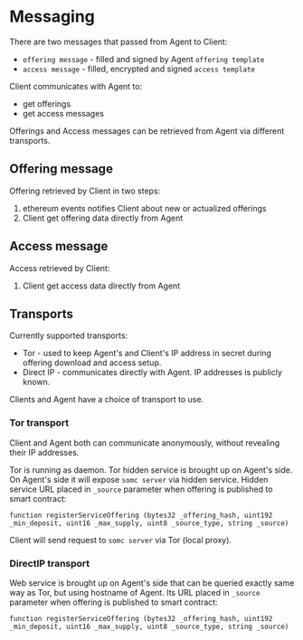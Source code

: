 # Messaging

There are two messages that passed from Agent to Client:

* `offering message` - filled and signed by Agent `offering template`
* `access message` - filled, encrypted and signed `access template`

Client communicates with Agent to:

* get offerings
* get access messages

Offerings and Access messages can be retrieved from Agent via different transports.

## Offering message

Offering retrieved by Client in two steps:

1. ethereum events notifies Client about new or actualized offerings
2. Client get offering data directly from Agent

## Access message

Access retrieved by Client:

1. Client get access data directly from Agent

## Transports

Currently supported transports:

* Tor - used to keep Agent's and Client's IP address in secret during offering download and access setup.
* Direct IP - communicates directly with Agent. IP addresses is publicly known.

Clients and Agent have a choice of transport to use.

### Tor transport

Client and Agent both can communicate anonymously, without revealing their IP addresses.

Tor is running as daemon. Tor hidden service is brought up on Agent's side. On Agent's side it will expose `somc server` via hidden service. Hidden service URL placed in `_source` parameter when offering is published to smart contract:

```text
function registerServiceOffering (bytes32 _offering_hash, uint192 _min_deposit, uint16 _max_supply, uint8 _source_type, string _source)
```

Client will send request to `somc server` via Tor \(local proxy\).

### DirectIP transport

Web service is brought up on Agent's side that can be queried exactly same way as Tor, but using hostname of Agent. Its URL placed in `_source` parameter when offering is published to smart contract:

```text
function registerServiceOffering (bytes32 _offering_hash, uint192 _min_deposit, uint16 _max_supply, uint8 _source_type, string _source)
```

